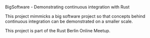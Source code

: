 BigSoftware - Demonstrating continuous integration with Rust

This project mimmicks a big software project so that concepts behind continuous
integration can be demonstrated on a smaller scale.

This project is part of the Rust Berlin Online Meetup.
